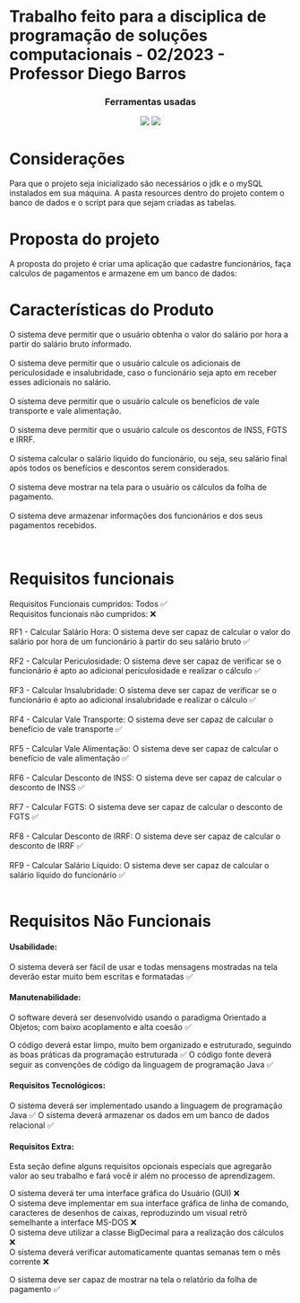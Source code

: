 # Trabalho feito para a disciplica de programação de soluções computacionais - 02/2023 - Professor Diego Barros


<div align="center">

### Ferramentas usadas
<img src="https://img.shields.io/badge/Java-ED8B00?style=for-the-badge&logo=openjdk&logoColor=white" /> <img src="https://img.shields.io/badge/MySQL-00000F?style=for-the-badge&logo=mysql&logoColor=white" />

</div>

# Considerações

Para que o projeto seja inicializado são necessários o jdk e o mySQL instalados em sua máquina. A pasta resources dentro do projeto contem o banco de dados e o script para que sejam criadas as tabelas.

# Proposta do projeto

A proposta do projeto é criar uma aplicação que cadastre funcionários, faça calculos de pagamentos e armazene em um banco de dados: 

# Características do Produto

O sistema deve permitir que o usuário obtenha o valor do salário por hora a partir do salário bruto informado.
</br>
</br>
O sistema deve permitir que o usuário calcule os adicionais de periculosidade e insalubridade, caso o funcionário seja apto em receber esses adicionais no salário.
</br>
</br>
O sistema deve permitir que o usuário calcule os benefícios de vale transporte e vale alimentação.
</br>
</br>
O sistema deve permitir que o usuário calcule os descontos de INSS, FGTS e IRRF.
</br>
</br>
O sistema calcular o salário líquido do funcionário, ou seja, seu salário final após todos os benefícios e descontos serem considerados.
</br>
</br>
O sistema deve mostrar na tela para o usuário os cálculos da folha de pagamento.
</br>
</br>
O sistema deve armazenar informações dos funcionários e dos seus pagamentos recebidos.

</br>

# Requisitos funcionais 

Requisitos Funcionais cumpridos: Todos ✅
</br>
Requisitos funcionais não cumpridos: ❌

RF1 - Calcular Salário Hora: O sistema deve ser capaz de calcular o valor do salário por hora de um funcionário  à partir do seu salário bruto ✅
</br>
</br>
RF2 - Calcular Periculosidade: O sistema deve ser capaz de verificar se o funcionário é apto ao adicional periculosidade e realizar o cálculo ✅
</br>
</br>
RF3 - Calcular Insalubridade: O sistema deve ser capaz de verificar se o funcionário é apto ao adicional insalubridade e realizar o cálculo ✅
</br>
</br>
RF4 - Calcular Vale Transporte: O sistema deve ser capaz de calcular o benefício de vale transporte ✅
</br>
</br>
RF5  - Calcular Vale Alimentação: O sistema deve ser capaz de calcular o benefício de vale alimentação ✅
</br>
</br>
RF6 - Calcular Desconto de INSS: O sistema deve ser capaz de calcular o desconto de INSS ✅
</br>
</br>
RF7  - Calcular FGTS: O sistema deve ser capaz de calcular o desconto de FGTS ✅
</br>
</br>
RF8 - Calcular Desconto de IRRF: O sistema deve ser capaz de calcular o desconto de IRRF ✅
</br>
</br>
RF9 - Calcular Salário Líquido: O sistema deve ser capaz de calcular o salário líquido do funcionário ✅
</br>
</br>

# Requisitos Não Funcionais 

#### Usabilidade: 
O sistema deverá ser fácil de usar e todas mensagens mostradas na tela deverão estar muito bem escritas e formatadas ✅

#### Manutenabilidade: 
O software deverá ser desenvolvido usando o paradigma Orientado a Objetos; com baixo acoplamento e alta coesão ✅

O código deverá estar limpo, muito bem organizado e estruturado, seguindo as boas práticas da programação estruturada ✅
O código fonte deverá seguir as convenções de código da linguagem de programação Java ✅

#### Requisitos Tecnológicos:

O sistema deverá ser implementado usando a linguagem de programação Java ✅
O sistema deverá armazenar os dados em um banco de dados relacional ✅

#### Requisitos Extra:

Esta seção define alguns requisitos opcionais especiais que agregarão valor ao seu trabalho e fará você ir além no processo de aprendizagem.

O sistema deverá ter uma interface gráfica do Usuário (GUI) ❌
</br>
O sistema deve implementar em sua interface gráfica de linha de comando, caracteres de desenhos de caixas, reproduzindo um visual retrô semelhante a interface MS-DOS ❌
</br>
O sistema deve utilizar a classe BigDecimal para a realização dos cálculos ❌
</br>
O sistema deverá verificar automaticamente quantas semanas tem o mês corrente ❌
</br>

O sistema deve ser capaz de mostrar na tela o relatório da folha de pagamento ✅
